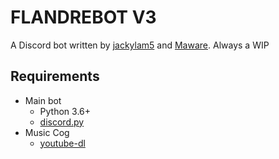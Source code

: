 # FLANDREBOT V3
A Discord bot written by [jackylam5](https://github.com/jackylam5) and [Maware](https://github.com/Ma-wa-re).
Always a WIP

## Requirements
- Main bot
    - Python 3.6+
    - [discord.py](https://github.com/Rapptz/discord.py)
- Music Cog
    - [youtube-dl](https://rg3.github.io/youtube-dl/)
